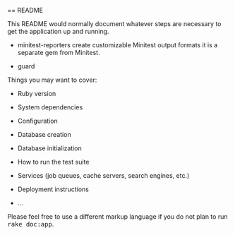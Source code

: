 == README

This README would normally document whatever steps are necessary to get the
application up and running.

* minitest-reporters
  create customizable Minitest output formats
  it is a separate gem from Minitest.

* guard


Things you may want to cover:

* Ruby version

* System dependencies

* Configuration

* Database creation

* Database initialization

* How to run the test suite

* Services (job queues, cache servers, search engines, etc.)

* Deployment instructions

* ...


Please feel free to use a different markup language if you do not plan to run
<tt>rake doc:app</tt>.


